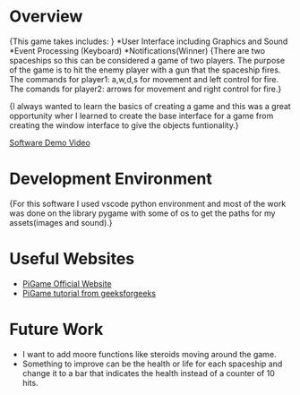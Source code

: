 # Overview

{This game takes includes: }
*User Interface including Graphics and Sound
*Event Processing (Keyboard)
*Notifications(Winner)
{There are two spaceships so this can be considered a game of two players. The purpose of the game is to hit the enemy player with a gun that the spaceship fires. The commands for player1: a,w,d,s for movement and left control for fire. The comands for player2: arrows for movement and right control for fire.}

{I always wanted to learn the basics of creating a game and this was a great opportunity wher I learned to create the base interface for a game from creating the window interface to give the objects funtionality.}

[Software Demo Video](https://youtu.be/M31kekwNLG4)

# Development Environment

{For this software I used vscode python environment and most of the work was done on the library pygame with some of os to get the paths for my assets(images and sound).}

# Useful Websites

* [PiGame Official Website](https://www.pygame.org/news)
* [PiGame tutorial from geeksforgeeks](https://www.geeksforgeeks.org/pygame-tutorial/)

# Future Work
* I want to add moore functions like steroids moving around the game.
* Something to improve can be the health or life for each spaceship and change it to a bar that indicates the health instead of a counter of 10 hits.